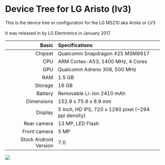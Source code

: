 # Device Tree for LG Aristo (lv3)

This is the device tree or configuration for the LG MS210 aka Aristo or LV3
<br><br>It was released in by LG Electronics in January 2017.
<br>

| Basic                   | Specifications                                         |
|------------------------:|:-------------------------------------------------------|
| Chipset                 | Qualcomm Snapdragon 425 MSM8917                        |
| CPU                     | ARM Cortex-A53, 1400 MHz, 4 Cores                      |
| GPU                     | Qualcomm Adreno 308, 500 MHz                           |
| RAM                     | 1.5 GB                                                 |
| Storage                 | 16 GB                                                  |
| Battery                 | Removable Li-Ion 2410 mAh                              |
| Dimensions              | 152.9 x 75.9 x 8.9 mm                                  |
| Display                 | 5 Inch, HD IPS, 720 x 1280 pixel (~294 ppi density)    |
| Rear camera             | 13 MP, LED Flash                                       |
| Front camera            | 5 MP                                                   |
| Stock Android Version   | 7.0                                                    |

<img src="https://fdn.gsmarena.com/imgroot/news/17/01/lg-aristo/-728/gsmarena_002.jpg">

